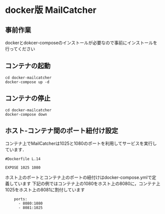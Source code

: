 # docker版 MailCatcher

## 事前作業
dockerとdokcer-composeのインストールが必要なので事前にインストールを行ってください

## コンテナの起動

```
cd docker-mailcatcher
docker-compose up -d
```


## コンテナの停止

```
cd docker-mailcatcher
docker-compose down
```

## ホスト-コンテナ間のポート紐付け設定

コンテナ上でMailCatcherは1025と1080のポートを利用してサービスを実行しています．

```
#Dockerfile L.14

EXPOSE 1025 1080
```


ホスト上のポートとコンテナ上のポートの紐付けはdocker-compose.ymlで定義しています
下記の例ではコンテナ上の1080をホスト上の8080に，コンテナ上1025をホスト上の8081に割付しています

```
    ports:
      - 8080:1080
      - 8081:1025
```


